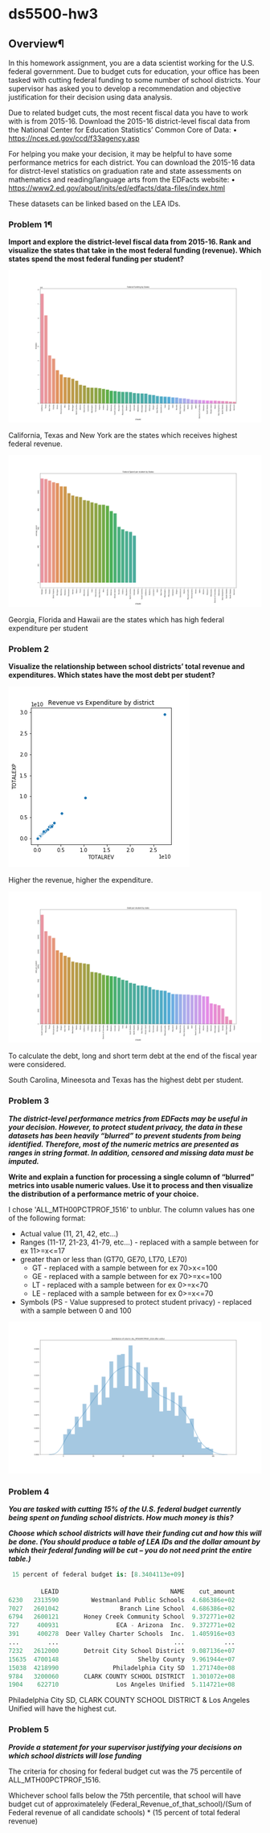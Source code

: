 # ds5500-hw3

## Overview¶

In this homework assignment, you are a data scientist working for the U.S. federal government. Due to budget cuts for education, your office has been tasked with cutting federal funding to some number of school districts. Your supervisor has asked you to develop a recommendation and objective justification for their decision using data analysis.

Due to related budget cuts, the most recent fiscal data you have to work with is from 2015-16. Download the 2015-16 district-level fiscal data from the National Center for Education Statistics’ Common Core of Data: • https://nces.ed.gov/ccd/f33agency.asp

For helping you make your decision, it may be helpful to have some performance metrics for each district. You can download the 2015-16 data for distrct-level statistics on graduation rate and state assessments on mathematics and reading/language arts from the EDFacts website: • https://www2.ed.gov/about/inits/ed/edfacts/data-files/index.html

These datasets can be linked based on the LEA IDs.

### Problem 1¶
**Import and explore the district-level fiscal data from 2015-16. Rank and visualize the states that take in the most federal funding (revenue). Which states spend the most federal funding per student?**

![alt text][logo_1_1] 

[logo_1_1]: https://github.com/karangm-dev/ds5500-hw3/blob/master/output/1_1.png "Fig: Federal Funding by States"

California, Texas and New York are the states which receives highest federal revenue.

![alt text][logo_1_2]

[logo_1_2]: https://github.com/karangm-dev/ds5500-hw3/blob/master/output/1_2.png "Fig: Per Student federal expenditure by state"

Georgia, Florida and Hawaii are the states which has high federal expenditure per student

### Problem 2
**Visualize the relationship between school districts’ total revenue and expenditures. Which states have the most debt per student?**

![alt text][logo_2_1]

[logo_2_1]: https://github.com/karangm-dev/ds5500-hw3/blob/master/output/2_1.png "Fig: Revenue vs Expenditure by district"

Higher the revenue, higher the expenditure.

![alt text][logo_2_2]

[logo_2_2]: https://github.com/karangm-dev/ds5500-hw3/blob/master/output/2_2.png "Fig: Debt per student"

To calculate the debt, long and short term debt at the end of the fiscal year were considered.

South Carolina, Mineesota and Texas has the highest debt per student.

### Problem 3
***The district-level performance metrics from EDFacts may be useful in your decision. However, to protect student privacy, the data in these datasets has been heavily “blurred” to prevent students from being identified. Therefore, most of the numeric metrics are presented as ranges in string format. In addition, censored and missing data must be imputed.***

**Write and explain a function for processing a single column of “blurred” metrics into usable numeric values. Use it to process and then visualize the distribution of a performance metric of your choice.**

I chose 'ALL_MTH00PCTPROF_1516' to unblur. The column values has one of the following format:
* Actual value (11, 21, 42, etc...)
* Ranges (11-17, 21-23, 41-79, etc...) - replaced with a sample between for ex 11>=x<=17
* greater than or less than (GT70, GE70, LT70, LE70)
   * GT - replaced with a sample between for ex 70>x<=100
   * GE - replaced with a sample between for ex 70>=x<=100
   * LT - replaced with a sample between for ex 0>=x<70
   * LE - replaced with a sample between for ex 0>=x<=70
* Symbols (PS - Value suppresed to protect student privacy) - replaced with a sample between 0 and 100

![alt text][logo_3_1]

[logo_3_1]: https://github.com/karangm-dev/ds5500-hw3/blob/master/output/3_1.png "Fig: Distribution of ALL_MTH00PCTPROF_1516"


### Problem 4
***You are tasked with cutting 15% of the U.S. federal budget currently being spent on funding school districts. How much money is this?***

***Choose which school districts will have their funding cut and how this will be done. (You should produce a table of LEA IDs and the dollar amount by which their federal funding will be cut – you do not need print the entire table.)***

```python
 15 percent of federal budget is: [8.3404113e+09]
 
         LEAID                               NAME    cut_amount
6230   2313590         Westmanland Public Schools  4.686386e+02
7027   2601042                 Branch Line School  4.686386e+02
6794   2600121       Honey Creek Community School  9.372771e+02
727     400931                ECA - Arizona  Inc.  9.372771e+02
391     400278  Deer Valley Charter Schools  Inc.  1.405916e+03
...        ...                                ...           ...
7232   2612000       Detroit City School District  9.087136e+07
15635  4700148                      Shelby County  9.961944e+07
15038  4218990               Philadelphia City SD  1.271740e+08
9784   3200060       CLARK COUNTY SCHOOL DISTRICT  1.301072e+08
1904    622710                Los Angeles Unified  5.114721e+08
```

Philadelphia City SD, CLARK COUNTY SCHOOL DISTRICT & Los Angeles Unified will have the highest cut.

### Problem 5

***Provide a statement for your supervisor justifying your decisions on which school districts will lose funding***

The criteria for chosing for federal budget cut was the 75 percentile of ALL_MTH00PCTPROF_1516.

Whichever school falls below the 75th percentile, that school will have budget cut of approximatelely (Federal_Revenue_of_that_school)/(Sum of Federal revenue of all candidate schools) * (15 percent of total federal revenue)







